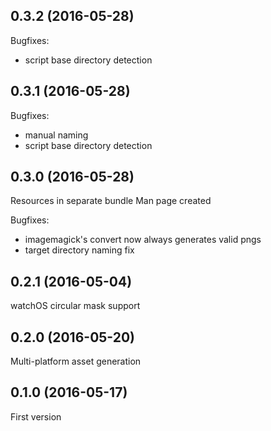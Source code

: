 ## 0.3.2 (2016-05-28)

Bugfixes:
  - script base directory detection


## 0.3.1 (2016-05-28)

Bugfixes:
  - manual naming
  - script base directory detection


## 0.3.0 (2016-05-28)

Resources in separate bundle
Man page created

Bugfixes:
  - imagemagick's convert now always generates valid pngs
  - target directory naming fix


## 0.2.1 (2016-05-04)

watchOS circular mask support


## 0.2.0 (2016-05-20)

Multi-platform asset generation


## 0.1.0 (2016-05-17)

First version

